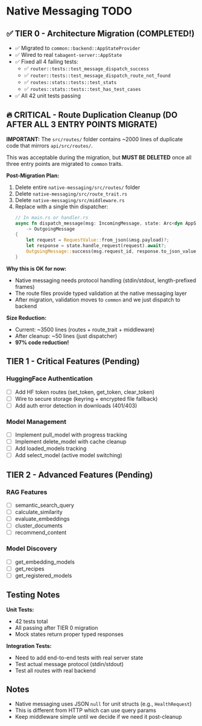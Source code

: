 # Native Messaging TODO

## ✅ TIER 0 - Architecture Migration (COMPLETED!)

- ✅ Migrated to `common::backend::AppStateProvider`
- ✅ Wired to real `tabagent-server::AppState`
- ✅ Fixed all 4 failing tests:
  - ✅ `router::tests::test_message_dispatch_success`
  - ✅ `router::tests::test_message_dispatch_route_not_found`
  - ✅ `routes::stats::tests::test_stats`
  - ✅ `routes::stats::tests::test_has_test_cases`
- ✅ All 42 unit tests passing

## 🔥 CRITICAL - Route Duplication Cleanup (DO AFTER ALL 3 ENTRY POINTS MIGRATE)

**IMPORTANT:** The `src/routes/` folder contains ~2000 lines of duplicate code that mirrors `api/src/routes/`.

This was acceptable during the migration, but **MUST BE DELETED** once all three entry points are migrated to `common` traits.

**Post-Migration Plan:**
1. Delete entire `native-messaging/src/routes/` folder
2. Delete `native-messaging/src/route_trait.rs`
3. Delete `native-messaging/src/middleware.rs`
4. Replace with a single thin dispatcher:
   ```rust
   // In main.rs or handler.rs
   async fn dispatch_message(msg: IncomingMessage, state: Arc<dyn AppStateProvider>) 
       -> OutgoingMessage 
   {
       let request = RequestValue::from_json(&msg.payload)?;
       let response = state.handle_request(request).await?;
       OutgoingMessage::success(msg.request_id, response.to_json_value())
   }
   ```

**Why this is OK for now:**
- Native messaging needs protocol handling (stdin/stdout, length-prefixed frames)
- The route files provide typed validation at the native messaging layer
- After migration, validation moves to `common` and we just dispatch to backend

**Size Reduction:**
- Current: ~3500 lines (routes + route_trait + middleware)
- After cleanup: ~50 lines (just dispatcher)
- **97% code reduction!**

## TIER 1 - Critical Features (Pending)

### HuggingFace Authentication
- [ ] Add HF token routes (set_token, get_token, clear_token)
- [ ] Wire to secure storage (keyring + encrypted file fallback)
- [ ] Add auth error detection in downloads (401/403)

### Model Management
- [ ] Implement pull_model with progress tracking
- [ ] Implement delete_model with cache cleanup
- [ ] Add loaded_models tracking
- [ ] Add select_model (active model switching)

## TIER 2 - Advanced Features (Pending)

### RAG Features
- [ ] semantic_search_query
- [ ] calculate_similarity
- [ ] evaluate_embeddings
- [ ] cluster_documents
- [ ] recommend_content

### Model Discovery
- [ ] get_embedding_models
- [ ] get_recipes
- [ ] get_registered_models

## Testing Notes

**Unit Tests:**
- 42 tests total
- All passing after TIER 0 migration
- Mock states return proper typed responses

**Integration Tests:**
- Need to add end-to-end tests with real server state
- Test actual message protocol (stdin/stdout)
- Test all routes with real backend

## Notes

- Native messaging uses JSON `null` for unit structs (e.g., `HealthRequest`)
- This is different from HTTP which can use query params
- Keep middleware simple until we decide if we need it post-cleanup

